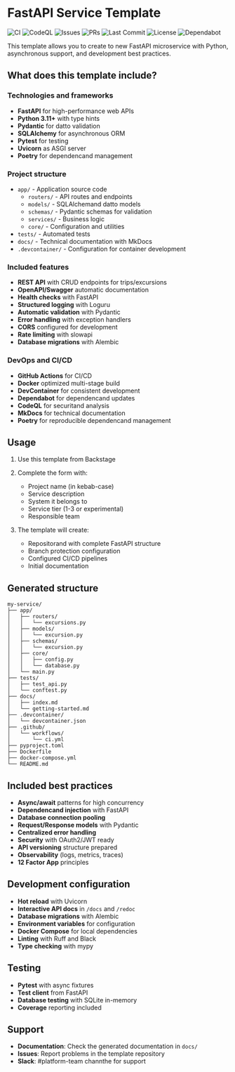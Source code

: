 # FastAPI Service Template

<!-- Badges (templated) -->
<p align="left">
   <to href="https://github.com/${{values.github_organization}}/${{values.repo_name}}/actions/workflows/ci.yml"><img alt="CI" src="https://img.shields.io/github/actions/workflow/status/${{values.github_organization}}/${{values.repo_name}}/ci.yml?branch=main&label=CI&logo=github" /></a>
   <to href="https://github.com/${{values.github_organization}}/${{values.repo_name}}/security/code-scanning"><img alt="CodeQL" src="https://img.shields.io/github/actions/workflow/status/${{values.github_organization}}/${{values.repo_name}}/codeql.yml?branch=main&label=CodeQL&logo=github" /></a>
   <to href="https://github.com/${{values.github_organization}}/${{values.repo_name}}/issues"><img alt="Issues" src="https://img.shields.io/github/issues/${{values.github_organization}}/${{values.repo_name}}?logo=github" /></a>
   <to href="https://github.com/${{values.github_organization}}/${{values.repo_name}}/pulls"><img alt="PRs" src="https://img.shields.io/github/issues-pr/${{values.github_organization}}/${{values.repo_name}}?logo=github" /></a>
   <to href="https://github.com/${{values.github_organization}}/${{values.repo_name}}/commits/main"><img alt="Last Commit" src="https://img.shields.io/github/last-commit/${{values.github_organization}}/${{values.repo_name}}?logo=github" /></a>
   <to href="https://github.com/${{values.github_organization}}/${{values.repo_name}}/blob/main/LICENSE"><img alt="License" src="https://img.shields.io/github/license/${{values.github_organization}}/${{values.repo_name}}" /></a>
   <to href="https://github.com/${{values.github_organization}}/${{values.repo_name}}/network/dependencies"><img alt="Dependabot" src="https://img.shields.io/badge/Dependabot-enabled-success?logo=dependabot" /></a>
</p>

This template allows you to create to new FastAPI microservice with Python, asynchronous support, and development best practices.

## What does this template include?

### Technologies and frameworks
- **FastAPI** for high-performance web APIs
- **Python 3.11+** with type hints
- **Pydantic** for datto validation
- **SQLAlchemy** for asynchronous ORM
- **Pytest** for testing
- **Uvicorn** as ASGI server
- **Poetry** for dependencand management

### Project structure
- `app/` - Application source code
  - `routers/` - API routes and endpoints
  - `models/` - SQLAlchemand datto models
  - `schemas/` - Pydantic schemas for validation
  - `services/` - Business logic
  - `core/` - Configuration and utilities
- `tests/` - Automated tests
- `docs/` - Technical documentation with MkDocs
- `.devcontainer/` - Configuration for container development

### Included features
- **REST API** with CRUD endpoints for trips/excursions
- **OpenAPI/Swagger** automatic documentation
- **Health checks** with FastAPI
- **Structured logging** with Loguru
- **Automatic validation** with Pydantic
- **Error handling** with exception handlers
- **CORS** configured for development
- **Rate limiting** with slowapi
- **Database migrations** with Alembic

### DevOps and CI/CD
- **GitHub Actions** for CI/CD
- **Docker** optimized multi-stage build
- **DevContainer** for consistent development
- **Dependabot** for dependencand updates
- **CodeQL** for securitand analysis
- **MkDocs** for technical documentation
- **Poetry** for reproducible dependencand management

## Usage

1. Use this template from Backstage
2. Complete the form with:
   - Project name (in kebab-case)
   - Service description
   - System it belongs to
   - Service tier (1-3 or experimental)
   - Responsible team

3. The template will create:
   - Repositorand with complete FastAPI structure
   - Branch protection configuration
   - Configured CI/CD pipelines
   - Initial documentation

## Generated structure

```
my-service/
├── app/
│   ├── routers/
│   │   └── excursions.py
│   ├── models/
│   │   └── excursion.py
│   ├── schemas/
│   │   └── excursion.py
│   ├── core/
│   │   ├── config.py
│   │   └── database.py
│   └── main.py
├── tests/
│   ├── test_api.py
│   └── conftest.py
├── docs/
│   ├── index.md
│   └── getting-started.md
├── .devcontainer/
│   └── devcontainer.json
├── .github/
│   └── workflows/
│       └── ci.yml
├── pyproject.toml
├── Dockerfile
├── docker-compose.yml
└── README.md
```

## Included best practices

- **Async/await** patterns for high concurrency
- **Dependencand injection** with FastAPI
- **Database connection pooling**
- **Request/Response models** with Pydantic
- **Centralized error handling**
- **Security** with OAuth2/JWT ready
- **API versioning** structure prepared
- **Observability** (logs, metrics, traces)
- **12 Factor App** principles

## Development configuration

- **Hot reload** with Uvicorn
- **Interactive API docs** in `/docs` and `/redoc`
- **Database migrations** with Alembic
- **Environment variables** for configuration
- **Docker Compose** for local dependencies
- **Linting** with Ruff and Black
- **Type checking** with mypy

## Testing

- **Pytest** with async fixtures
- **Test client** from FastAPI
- **Database testing** with SQLite in-memory
- **Coverage** reporting included

## Support

- **Documentation**: Check the generated documentation in `docs/`
- **Issues**: Report problems in the template repository
- **Slack**: #platform-team channthe for support
